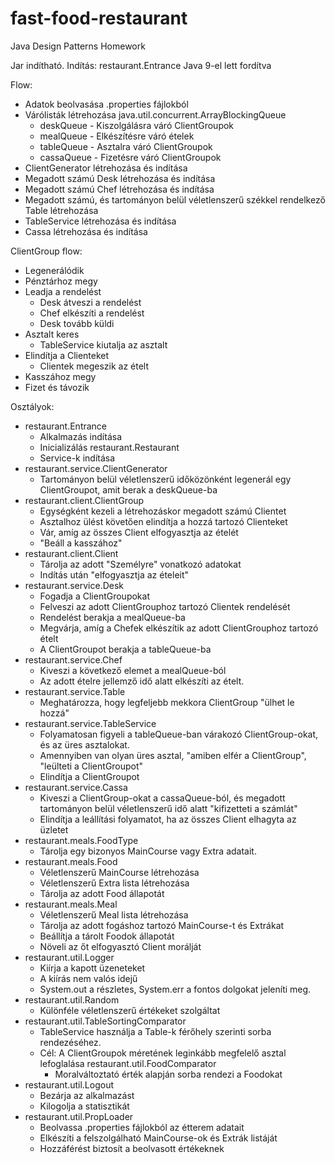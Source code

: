﻿# fast-food-restaurant
Java Design Patterns Homework

Jar indítható.
Indítás: restaurant.Entrance
Java 9-el lett fordítva

Flow:
- Adatok beolvasása .properties fájlokból
- Várólisták létrehozása java.util.concurrent.ArrayBlockingQueue
    - deskQueue - Kiszolgálásra váró ClientGroupok
    - mealQueue - Elkészítésre váró ételek
    - tableQueue - Asztalra váró ClientGroupok
    - cassaQueue -  Fizetésre váró ClientGroupok
- ClientGenerator létrehozása és indítása
- Megadott számú Desk létrehozása és indítása
- Megadott számú Chef létrehozása és indítása
- Megadott számú, és tartományon belül véletlenszerű székkel rendelkező Table létrehozása
- TableService létrehozása és indítása
- Cassa létrehozása és indítása

ClientGroup flow:
- Legenerálódik
- Pénztárhoz megy
- Leadja a rendelést
    - Desk átveszi a rendelést
    - Chef elkészíti a rendelést
    - Desk tovább küldi
- Asztalt keres
    - TableService kiutalja az asztalt
- Elindítja a Clienteket
    - Clientek megeszik az ételt
- Kasszához megy
- Fizet és távozik
  
Osztályok:
- restaurant.Entrance
    - Alkalmazás indítása
    - Inicializálás
restaurant.Restaurant
    - Service-k indítása
- restaurant.service.ClientGenerator
    - Tartományon belül véletlenszerű időközönként legenerál egy ClientGroupot, amit berak a deskQueue-ba
- restaurant.client.ClientGroup
    - Egységként kezeli a létrehozáskor megadott számú Clientet
    - Asztalhoz ülést követően elindítja a hozzá tartozó Clienteket
    - Vár, amíg az összes Client elfogyasztja az ételét
    - "Beáll a kasszához"
- restaurant.client.Client
    - Tárolja az adott "Személyre" vonatkozó adatokat
    - Indítás után "elfogyasztja az ételeit"
- restaurant.service.Desk
    - Fogadja a ClientGroupokat
    - Felveszi az adott ClientGrouphoz tartozó Clientek rendelését
    - Rendelést berakja a mealQueue-ba
    - Megvárja, amíg a Chefek elkészítik az adott ClientGrouphoz tartozó ételt
    - A ClientGroupot berakja a tableQueue-ba
- restaurant.service.Chef
    - Kiveszi a következő elemet a mealQueue-ból
    - Az adott ételre jellemző idő alatt elkészíti az ételt.
- restaurant.service.Table
    - Meghatározza, hogy legfeljebb mekkora ClientGroup "ülhet le hozzá"
- restaurant.service.TableService
    - Folyamatosan figyeli a tableQueue-ban várakozó ClientGroup-okat, és az üres asztalokat.
    - Amennyiben van olyan üres asztal, "amiben elfér a ClientGroup", "leülteti a ClientGroupot"
    - Elindítja a ClientGroupot
- restaurant.service.Cassa
    - Kiveszi a ClientGroup-okat a cassaQueue-ból, és megadott tartományon belül véletlenszerű idő alatt "kifizetteti a számlát"
    - Elindítja a leállítási folyamatot, ha az összes Client elhagyta az üzletet
- restaurant.meals.FoodType
    - Tárolja egy bizonyos MainCourse vagy Extra adatait.
- restaurant.meals.Food
    - Véletlenszerű MainCourse létrehozása
    - Véletlenszerű Extra lista létrehozása
    - Tárolja az adott Food állapotát
- restaurant.meals.Meal
    - Véletlenszerű Meal lista létrehozása
    - Tárolja az adott fogáshoz tartozó MainCourse-t és Extrákat
    - Beállítja a tárolt Foodok állapotát
    - Növeli az őt elfogyasztó Client morálját
- restaurant.util.Logger
    - Kiírja a kapott üzeneteket
    - A kiírás nem valós idejű
    - System.out a részletes, System.err a fontos dolgokat jeleníti meg.
- restaurant.util.Random
    - Különféle véletlenszerű értékeket szolgáltat
- restaurant.util.TableSortingComparator
    - TableService használja a Table-k férőhely szerinti sorba rendezéséhez.
    - Cél: A ClientGroupok méretének leginkább megfelelő asztal lefoglalása
    restaurant.util.FoodComparator
        - Moralváltoztató érték alapján sorba rendezi a Foodokat
- restaurant.util.Logout
    - Bezárja az alkalmazást
    - Kilogolja a statisztikát
- restaurant.util.PropLoader
    - Beolvassa .properties fájlokból az étterem adatait
    - Elkészíti a felszolgálható MainCourse-ok és Extrák listáját
    - Hozzáférést biztosít a beolvasott értékeknek
    
